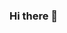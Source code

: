 ### Hi there 👋

<!--
**keetdg/keetdg** is a ✨ _special_ ✨ repository because its `README.md` (this file) appears on your GitHub profile.

Here are some ideas to get you started:

- 👋 Hi, I'm @keetdg
- 💡 I’m currently learning .Net Framework, C#
- 🍻 I’m looking for katagay🫶
- ✉ How to reach me: <a href="https://mail.google.com/mail/u/0/?tab=rm&ogbl#inbox">jennkeith.gastador@gmail.com</a>   
-->
